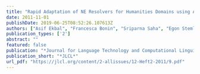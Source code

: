 ```yaml
---
title: "Rapid Adaptation of NE Resolvers for Humanities Domains using Active Annotation"
date: 2011-11-01
publishDate: 2019-06-25T08:52:26.107613Z
authors: ["Asif Ekbal", "Francesca Bonin", "Sriparna Saha", "Egon Stemle", "Eduard Barbu", "Fabio Cavulli", "Christian Girardi", "Massimo Poesio"]
publication_types: ['2']
abstract: ""
featured: false
publication: "*Journal for Language Technology and Computational Linguistics*"
publication_short: "*JLCL*"
url_pdf: "https://jlcl.org/content/2-allissues/12-Heft2-2011/9.pdf"
---
```


